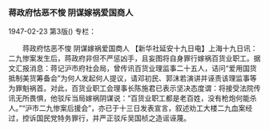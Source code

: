 ### 蒋政府怙恶不悛  阴谋嫁祸爱国商人

1947-02-23
第3版()
专栏：

　　蒋政府怙恶不悛
    阴谋嫁祸爱国商人
    【新华社延安十九日电】上海十九日讯：二九惨案发生后，蒋政府非但不严惩凶手，且妄图将自身罪行嫁祸百货业职工。据文汇报消息：蒋记沪市府社会局，曾传讯百货业理监事二十五人，诘问“爱用国货抵制美货筹备会”为何人发起何人提议，请邓初民、郭沫若演讲并诬责该理监事等为罪魁祸首。对此，百货业职工会理事长陈施君已表示坚决态度谓：将接受法院传讯无所畏惧，他驳斥当局嫁祸阴谋说：“百货业职工都是老百姓，没有枪炮何能杀人。”“沪市二九惨案后援会”，亦已于十三日发表宣言，叙述劝工大楼二九血案经过，控诉国民党特务罪行，并严正驳斥吴国桢之造谣诬蔑。
